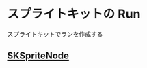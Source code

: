 # スプライトキットの Run

スプライトキットでランを作成する

## [SKSpriteNode](https://github.com/ghsumiyasu/Swift/blob/main/README-SpriteNode-RunMoveTo-jp.md)